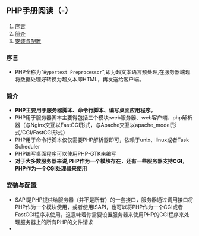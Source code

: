 ## PHP手册阅读（-）  

1. [序言](#preface)
2. [简介](#overview)
3. [安装与配置](#install-config)
### <span id = "preface">序言</span>

+ PHP全称为"`Hypertext Preprocessor`",即为超文本语言预处理,在服务器端现将数据处理好转换为超文本即HTML，再发送给客户端。

### <span id = "overview">简介</span>
+ **PHP主要用于服务器脚本、命令行脚本、编写桌面应用程序。**
+ PHP用于服务器脚本主要得包括三个模块:web服务器、web客户端、php解析器（与Nginx交互以FastCGI形式，与Apache交互以apache_model形式/CGI/FastCGI形式）
+ PHP用于命令行脚本仅仅需要PHP解析器即可，依赖于unix、linux或者Task Scheduler
+ PHP编写桌面程序可以使用PHP-GTK来编写
+ **对于大多数服务器来说,PHP作为一个模块存在，还有一些服务器支持CGI，PHP作为一个CGI处理器来使用**

### <span id = "install-config">安装与配置</span>
+ SAPI是PHP提供给服务器（并不是所有）的一套接口，服务器通过调用接口将PHP作为一个模块使用，或者使用ISAPI，也可以将PHP作为一个CGI或者FastCGI程序来使用，这意味着你需要设置服务器来使用PHP的CGI程序来处理服务器上的所有PHP的文件请求
+ 